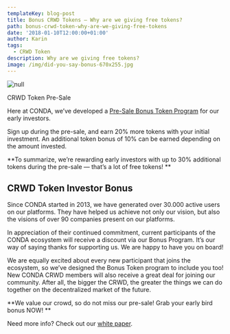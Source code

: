 ```yaml
---
templateKey: blog-post
title: Bonus CRWD Tokens – Why are we giving free tokens?
path: bonus-crwd-token-why-are-we-giving-free-tokens
date: '2018-01-10T12:00:00+01:00'
author: Karin
tags:
  - CRWD Token
description: Why are we giving free tokens?
image: /img/did-you-say-bonus-670x255.jpg
---
```

![null](/img/did-you-say-bonus.jpg)

CRWD Token Pre-Sale

Here at CONDA, we’ve developed a [Pre-Sale Bonus Token Program](/) for our early investors.

Sign up during the pre-sale, and earn 20% more tokens with your initial investment. An additional token bonus of 10% can be earned depending on the amount invested.

**To summarize, we’re rewarding early investors with up to 30% additional tokens during the pre-sale — that’s a lot of free tokens!
**

## CRWD Token Investor Bonus

Since CONDA started in 2013, we have generated over 30.000 active users on our platforms. They have helped us achieve not only our vision, but also the visions of over 90 companies present on our platforms.

In appreciation of their continued commitment, current participants of the CONDA ecosystem will receive a discount via our Bonus Program. It’s our way of saying thanks for supporting us. We are happy to have you on board!

We are equally excited about every new participant that joins the ecosystem, so we’ve designed the Bonus Token program to include you too! New CONDA CRWD members will also receive a great deal for joining our community. After all, the bigger the CRWD, the greater the things we can do together on the decentralized market of the future.

**We value our crowd, so do not miss our pre-sale! Grab your early bird bonus NOW!
**

Need more info? Check out our [white paper](https://ico.conda.online/img/conda-white-paper.pdf).

